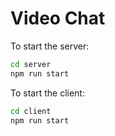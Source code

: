 # Video Chat

To start the server:
```sh
cd server
npm run start
```

To start the client:
```sh
cd client
npm run start
```